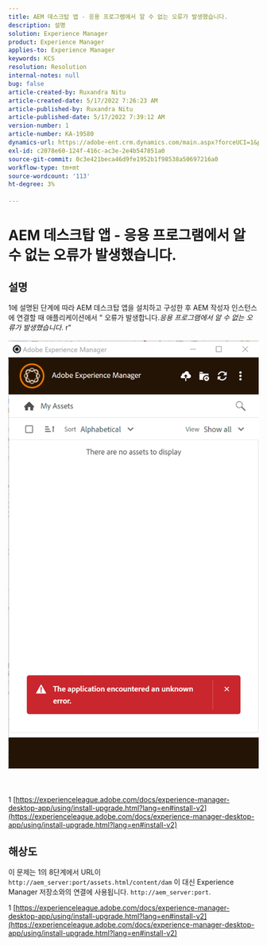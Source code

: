 ```yaml
---
title: AEM 데스크탑 앱 - 응용 프로그램에서 알 수 없는 오류가 발생했습니다.
description: 설명
solution: Experience Manager
product: Experience Manager
applies-to: Experience Manager
keywords: KCS
resolution: Resolution
internal-notes: null
bug: false
article-created-by: Ruxandra Nitu
article-created-date: 5/17/2022 7:26:23 AM
article-published-by: Ruxandra Nitu
article-published-date: 5/17/2022 7:39:12 AM
version-number: 1
article-number: KA-19580
dynamics-url: https://adobe-ent.crm.dynamics.com/main.aspx?forceUCI=1&pagetype=entityrecord&etn=knowledgearticle&id=37b269a2-b2d5-ec11-a7b5-000d3a37750e
exl-id: c2078e60-124f-416c-ac3e-2e4b547851a0
source-git-commit: 0c3e421beca46d9fe1952b1f98538a50697216a0
workflow-type: tm+mt
source-wordcount: '113'
ht-degree: 3%

---
```


# AEM 데스크탑 앱 - 응용 프로그램에서 알 수 없는 오류가 발생했습니다.

## 설명

1에 설명된 단계에 따라 AEM 데스크탑 앱을 설치하고 구성한 후 AEM 작성자 인스턴스에 연결할 때 애플리케이션에서 &quot; 오류가 발생합니다.*응용 프로그램에서 알 수 없는 오류가 발생했습니다.* r&quot;<br><br>
![](assets/___c1339667-b4d5-ec11-a7b5-000d3a37750e___.png)<br><br> <br><br>1 [https://experienceleague.adobe.com/docs/experience-manager-desktop-app/using/install-upgrade.html?lang=en#install-v2](https://experienceleague.adobe.com/docs/experience-manager-desktop-app/using/install-upgrade.html?lang=en#install-v2)

## 해상도

이 문제는 1의 8단계에서 URL이 `http://aem_server:port/assets.html/content/dam` 이 대신 Experience Manager 저장소와의 연결에 사용됩니다. `http://aem_server:port`.

1 [https://experienceleague.adobe.com/docs/experience-manager-desktop-app/using/install-upgrade.html?lang=en#install-v2](https://experienceleague.adobe.com/docs/experience-manager-desktop-app/using/install-upgrade.html?lang=en#install-v2)
